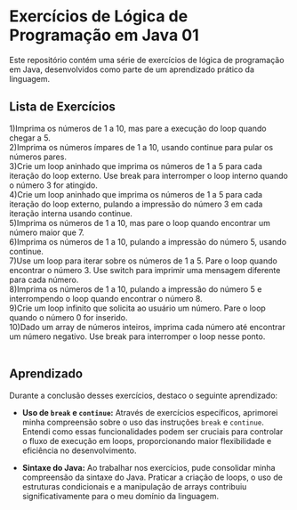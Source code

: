 # Exercícios de Lógica de Programação em Java 01

Este repositório contém uma série de exercícios de lógica de programação em Java, desenvolvidos como parte de um aprendizado prático da linguagem.

## Lista de Exercícios

1)Imprima os números de 1 a 10, mas pare a execução do loop quando chegar a 5. 
<br>
2)Imprima os números ímpares de 1 a 10, usando continue para pular os números pares. 
<br>
3)Crie um loop aninhado que imprima os números de 1 a 5 para cada iteração do loop externo. Use break para interromper o loop interno quando o número 3 for atingido. 
<br>
4)Crie um loop aninhado que imprima os números de 1 a 5 para cada iteração do loop externo, pulando a impressão do número 3 em cada iteração interna usando continue. 
<br>
5)Imprima os números de 1 a 10, mas pare o loop quando encontrar um número maior que 7. 
<br>
6)Imprima os números de 1 a 10, pulando a impressão do número 5, usando continue. 
<br>
7)Use um loop para iterar sobre os números de 1 a 5. Pare o loop quando encontrar o número 3. Use switch para imprimir uma mensagem diferente para cada número. 
<br>
8)Imprima os números de 1 a 10, pulando a impressão do número 5 e interrompendo o loop quando encontrar o número 8. 
<br>
9)Crie um loop infinito que solicita ao usuário um número. Pare o loop quando o número 0 for inserido. 
<br>
10)Dado um array de números inteiros, imprima cada número até encontrar um número negativo. Use break para interromper o loop nesse ponto.  
<br>
## Aprendizado

Durante a conclusão desses exercícios, destaco o seguinte aprendizado:

- **Uso de `break` e `continue`:** Através de exercícios específicos, aprimorei minha compreensão sobre o uso das instruções `break` e `continue`. Entendi como essas funcionalidades podem ser cruciais para controlar o fluxo de execução em loops, proporcionando maior flexibilidade e eficiência no desenvolvimento.

- **Sintaxe do Java:** Ao trabalhar nos exercícios, pude consolidar minha compreensão da sintaxe do Java. Praticar a criação de loops, o uso de estruturas condicionais e a manipulação de arrays contribuiu significativamente para o meu domínio da linguagem.

